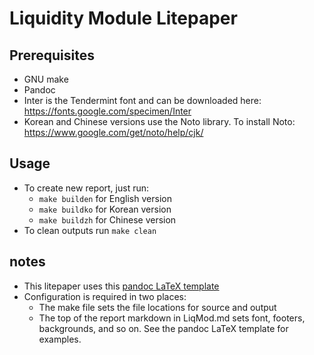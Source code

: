 # Liquidity Module Litepaper

## Prerequisites

- GNU make
- Pandoc
- Inter is the Tendermint font and can be downloaded here: https://fonts.google.com/specimen/Inter
- Korean and Chinese versions use the Noto library. To install Noto: https://www.google.com/get/noto/help/cjk/


## Usage

- To create new report, just run:
    - `make builden` for English version
    - `make buildko` for Korean version
    - `make buildzh` for Chinese version
- To clean outputs run `make clean`

## notes

- This litepaper uses this [pandoc LaTeX template](https://github.com/Wandmalfarbe/pandoc-latex-template)
- Configuration is required in two places:
    - The make file sets the file locations for source and output
    - The top of the report markdown in LiqMod.md sets font, footers, backgrounds, and so on. See the pandoc LaTeX template for examples. 

